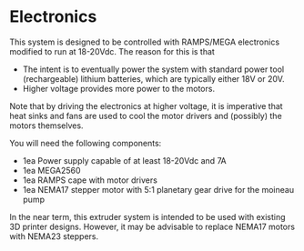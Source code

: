 # Electronics 

This system is designed to be controlled with RAMPS/MEGA electronics modified to run at 18-20Vdc. 
The reason for this is that 
* The intent is to eventually power the system with standard power tool (rechargeable) lithium batteries, which are typically either 18V or 20V.
* Higher voltage provides more power to the motors. 

Note that by driving the electronics at higher voltage, it is imperative that heat sinks and fans are used to cool the motor drivers and (possibly) the motors themselves.

You will need the following components:
* 1ea Power supply capable of at least 18-20Vdc and 7A
* 1ea MEGA2560
* 1ea RAMPS cape with motor drivers
* 1ea NEMA17 stepper motor with 5:1 planetary gear drive for the moineau pump

In the near term, this extruder system is intended to be used with existing 3D printer designs.  However, it may be advisable to replace NEMA17 motors with NEMA23 steppers.


